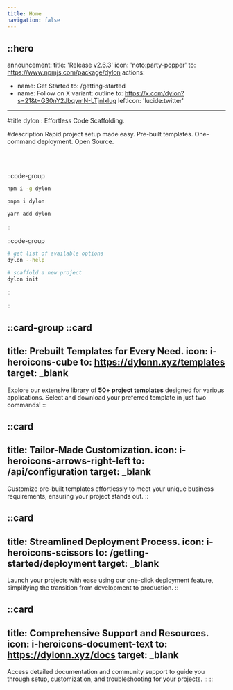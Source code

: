 ```yaml
---
title: Home
navigation: false
---
```


::hero
---
announcement:
  title: 'Release v2.6.3'
  icon: 'noto:party-popper'
  to: https://www.npmjs.com/package/dylon
actions:
  - name: Get Started
    to: /getting-started
  - name: Follow on X
    variant: outline
    to: https://x.com/dylon?s=21&t=G30nY2JbqymN-LTjnlxlug
    leftIcon: 'lucide:twitter'
---

#title
dylon : Effortless Code Scaffolding.

#description
Rapid project setup made easy.
Pre-built templates. One-command deployment. Open Source.

<br></br>

::code-group
  ```bash [npm]
  npm i -g dylon
  ```

  ```bash [pnpm]
  pnpm i dylon
  ```

  ```bash [yarn]
  yarn add dylon
  ```
::

::code-group
  ```bash [Terminal]
  # get list of available options
dylon --help

# scaffold a new project
dylon init
  ``` 
::

::

::card-group
  ::card
  ---
  title: Prebuilt Templates for Every Need.
  icon: i-heroicons-cube
  to: https://dylonn.xyz/templates
  target: _blank
  ---
  Explore our extensive library of **50+ project templates** designed for various applications. Select and download your preferred template in just two commands!
  ::

  ::card
  ---
  title: Tailor-Made Customization.
  icon: i-heroicons-arrows-right-left
  to: /api/configuration
  target: _blank
  ---
  Customize pre-built templates effortlessly to meet your unique business requirements, ensuring your project stands out.
  ::

  ::card
  ---
  title: Streamlined Deployment Process.
  icon: i-heroicons-scissors
  to: /getting-started/deployment
  target: _blank
  ---
  Launch your projects with ease using our one-click deployment feature, simplifying the transition from development to production.
  ::

  ::card
  ---
  title: Comprehensive Support and Resources.
  icon: i-heroicons-document-text
  to: https://dylonn.xyz/docs
  target: _blank
  ---
  Access detailed documentation and community support to guide you through setup, customization, and troubleshooting for your projects.
  ::
::